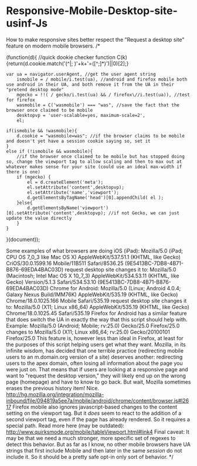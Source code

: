 # Responsive-Mobile-Desktop-site-usinf-Js
How to make responsive sites better respect the "Request a desktop site" feature on modern mobile browsers.
/*


(function(d){
    //quick dookie checker
    function C(k){return(d.cookie.match('(^|; )'+k+'=([^;]*)')||0)[2];}
 
    var ua = navigator.userAgent, //get the user agent string
        ismobile = / mobile/i.test(ua), //android and firefox mobile both use android in their UA, and both remove it from the UA in their "pretend desktop mode"
        mgecko = !!( / gecko/i.test(ua) && / firefox\//i.test(ua)), //test for firefox
        wasmobile = C('wasmobile') === "was", //save the fact that the browser once claimed to be mobile
        desktopvp = 'user-scalable=yes, maximum-scale=2',
        el;
 
    if(ismobile && !wasmobile){
        d.cookie = "wasmobile=was"; //if the browser claims to be mobile and doesn't yet have a session cookie saying so, set it
    }
    else if (!ismobile && wasmobile){
        //if the browser once claimed to be mobile but has stopped doing so, change the viewport tag to allow scaling and then to max out at whatever makes sense for your site (could use an ideal max-width if there is one)
        if (mgecko) {
            el = d.createElement('meta');
            el.setAttribute('content',desktopvp);
            el.setAttribute('name','viewport');
            d.getElementsByTagName('head')[0].appendChild( el );
        }else{
            d.getElementsByName('viewport')[0].setAttribute('content',desktopvp); //if not Gecko, we can just update the value directly
        }
    }
}(document));


Some examples of what browsers are doing
iOS (iPad):
Mozilla/5.0 (iPad; CPU OS 7_0_3 like Mac OS X) AppleWebKit/537.51.1 (KHTML, like Gecko) CriOS/30.0.1599.16 Mobile/11B511 Safari/8536.25 (9E5413BC-7DB8-4B71-B876-69EDA4BAC03D)
request desktop site changes it to:
Mozilla/5.0 (Macintosh; Intel Mac OS X 10_7_3) AppleWebKit/534.53.11 (KHTML, like Gecko) Version/5.1.3 Safari/534.53.10 (9E5413BC-7DB8-4B71-B876-69EDA4BAC03D)
Chrome for Android:
Mozilla/5.0 (Linux; Android 4.0.4; Galaxy Nexus Build/IMM76K) AppleWebKit/535.19 (KHTML, like Gecko) Chrome/18.0.1025.166 Mobile Safari/535.19
request desktop site changes it to:
Mozilla/5.0 (X11; Linux x86_64) AppleWebKit/535.19 (KHTML, like Gecko) Chrome/18.0.1025.45 Safari/535.19
Firefox for Android has a similar feature that does switch the UA in exactly the way that this script should help with. Example:
Mozilla/5.0 (Android; Mobile; rv:25.0) Gecko/25.0 Firefox/25.0
changes to 
Mozilla/5.0 (X11; Linux x86_64; rv:25.0) Gecko/20100101 Firefox/25.0
This feature is, however less than ideal in Firefox, at least for the purposes of this script helping users get what they want. Mozilla, in its infinite wisdom, has decided that one terrible practice (redirecting mobile users to an m.domain.org version of a site) deserves another: redirecting users to the apex domain, often losing all information about the page you were just on.  That means that if users are looking at a responsive page and want to "request the desktop version," they will likely end up on the wrong page (homepage) and have to know to go back. But wait, Mozilla sometimes erases the previous history item! Nice.  
http://hg.mozilla.org/integration/mozilla-inbound/file/094819a5ee7a/mobile/android/chrome/content/browser.js#l2617
Firefox mobile also ignores javascript-based changes to the content setting on the viewport tag.  But it _does_ seem to react to the addition of a second viewport tag, even if the page has already rendered.  So it requires a special path.
Read more here (may be outdated):
http://www.quirksmode.org/mobile/tableViewport.html#link4
Final caveat: It may be that we need a much stronger, more specific set of regexes to detect this behavior. But as far as I know, no other mobile browsers have UA strings that first include Mobile and then later in the same _session_ do not include it. So it should be a pretty safe opt-in only sort of behavior.
*/
